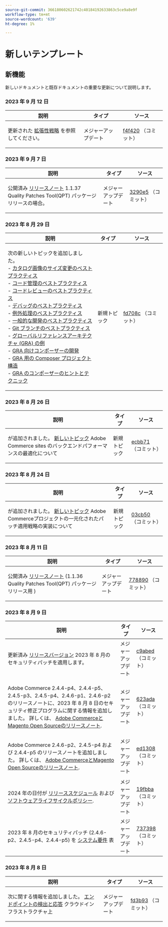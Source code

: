 ```yaml
---
source-git-commit: 366180602621742c40184192633863c5ce9a8e9f
workflow-type: tm+mt
source-wordcount: '639'
ht-degree: 1%

---
```

# 新しいテンプレート

## 新機能

新しいドキュメントと既存ドキュメントの重要な更新について説明します。

### 2023 年 9 月 12 日

<table style="table-layout:auto;">
  <thead>
    <tr>
      <th>説明</th>
      <th>タイプ</th>
      <th>ソース</th>
    </tr>
  </thead>
  <tbody>
    <tr>
      <td><p>更新された <a href="https://experienceleague.adobe.com/docs/commerce-operations/implementation-playbook/architecture/extensibility-strategy.html">拡張性戦略</a> を参照してください。</p>
</td>
      <td>メジャーアップデート</td>
      <td><a href="https://github.com/AdobeDocs/commerce-operations.en/commit/f4f420cee5f9241f56107c4218793af394ba1193">f4f420</a> （コミット）</td>
    </tr>
  </tbody>
</table>

### 2023 年 9 月 7 日

<table style="table-layout:auto;">
  <thead>
    <tr>
      <th>説明</th>
      <th>タイプ</th>
      <th>ソース</th>
    </tr>
  </thead>
  <tbody>
    <tr>
      <td><p>公開済み <a href="https://experienceleague.adobe.com/docs/commerce-operations/tools/quality-patches-tool/release-notes.html">リリースノート</a> 1.1.37 Quality Patches Tool(QPT) パッケージリリースの場合。</p>
</td>
      <td>メジャーアップデート</td>
      <td><a href="https://github.com/AdobeDocs/commerce-operations.en/commit/3290e58436259a7af81ed81b691a3ad032c812a5">3290e5</a> （コミット）</td>
    </tr>
  </tbody>
</table><!-- date_group -->

### 2023 年 8 月 29 日

<table style="table-layout:auto;">
  <thead>
    <tr>
      <th>説明</th>
      <th>タイプ</th>
      <th>ソース</th>
    </tr>
  </thead>
  <tbody>
    <tr>
      <td><p>次の新しいトピックを追加しました。<br />- <a href="https://experienceleague.adobe.com/docs/commerce-operations/implementation-playbook/best-practices/development/catalog-image-resizing.html">カタログ画像のサイズ変更のベストプラクティス</a><br />- <a href="https://experienceleague.adobe.com/docs/commerce-operations/implementation-playbook/best-practices/development/code-management.html">コード管理のベストプラクティス</a><br />- <a href="https://experienceleague.adobe.com/docs/commerce-operations/implementation-playbook/best-practices/development/code-review.html">コードレビューのベストプラクティス</a><br />- <a href="https://experienceleague.adobe.com/docs/commerce-operations/implementation-playbook/best-practices/development/debugging.html">デバッグのベストプラクティス</a><br />- <a href="https://experienceleague.adobe.com/docs/commerce-operations/implementation-playbook/best-practices/development/exception-handling.html">例外処理のベストプラクティス</a><br />- <a href="https://experienceleague.adobe.com/docs/commerce-operations/implementation-playbook/best-practices/development/general.html">一般的な開発のベストプラクティス</a><br />- <a href="https://experienceleague.adobe.com/docs/commerce-operations/implementation-playbook/best-practices/development/git-branching.html">Git ブランチのベストプラクティス</a><br />- <a href="https://experienceleague.adobe.com/docs/commerce-operations/implementation-playbook/architecture/global-reference-architecture/examples.html">グローバルリファレンスアーキテクチャ (GRA) の例</a><br />- <a href="https://experienceleague.adobe.com/docs/commerce-operations/implementation-playbook/architecture/global-reference-architecture/composer/overview.html">GRA 向けコンポーザーの開発</a><br />- <a href="https://experienceleague.adobe.com/docs/commerce-operations/implementation-playbook/architecture/global-reference-architecture/composer/project-structure.html">GRA 用の Composer プロジェクト構造</a><br />- <a href="https://experienceleague.adobe.com/docs/commerce-operations/implementation-playbook/architecture/global-reference-architecture/composer/tips-and-tricks.html">GRA のコンポーザーのヒントとテクニック</a></p>
</td>
      <td>新規トピック</td>
      <td><a href="https://github.com/AdobeDocs/commerce-operations.en/commit/fd708ce4c1ab69f2d6e3a3b10dcd2387ae829368">fd708c</a> （コミット）</td>
    </tr>
  </tbody>
</table>

### 2023 年 8 月 26 日

<table style="table-layout:auto;">
  <thead>
    <tr>
      <th>説明</th>
      <th>タイプ</th>
      <th>ソース</th>
    </tr>
  </thead>
  <tbody>
    <tr>
      <td><p>が追加されました。 <a href="https://experienceleague.adobe.com/docs/commerce-operations/implementation-playbook/best-practices/maintenance/backend-performance.html">新しいトピック</a> Adobe Commerce sites のバックエンドパフォーマンスの最適化について</p>
</td>
      <td>新規トピック</td>
      <td><a href="https://github.com/AdobeDocs/commerce-operations.en/commit/ecbb71ad8745e4589856c6cbf283212ed61a3664">ecbb71</a> （コミット）</td>
    </tr>
  </tbody>
</table>

### 2023 年 8 月 24 日

<table style="table-layout:auto;">
  <thead>
    <tr>
      <th>説明</th>
      <th>タイプ</th>
      <th>ソース</th>
    </tr>
  </thead>
  <tbody>
    <tr>
      <td><p>が追加されました。 <a href="https://experienceleague.adobe.com/docs/commerce-operations/implementation-playbook/best-practices/maintenance/patching-at-scale.html">新しいトピック</a> Adobe Commerceプロジェクトの一元化されたパッチ適用戦略の実装について</p>
</td>
      <td>新規トピック</td>
      <td><a href="https://github.com/AdobeDocs/commerce-operations.en/commit/03cb50be0cb18b6079c5c69aafc74c6099610fb0">03cb50</a> （コミット）</td>
    </tr>
  </tbody>
</table>

### 2023 年 8 月 11 日

<table style="table-layout:auto;">
  <thead>
    <tr>
      <th>説明</th>
      <th>タイプ</th>
      <th>ソース</th>
    </tr>
  </thead>
  <tbody>
    <tr>
      <td><p>公開済み <a href="https://experienceleague.adobe.com/docs/commerce-operations/tools/quality-patches-tool/release-notes.html">リリースノート</a> (1.1.36 Quality Patches Tool(QPT) パッケージリリース用 )</p>
</td>
      <td>メジャーアップデート</td>
      <td><a href="https://github.com/AdobeDocs/commerce-operations.en/commit/778890d5840669df958e84381c2aade70a492454">778890</a> （コミット）</td>
    </tr>
  </tbody>
</table>

### 2023 年 8 月 9 日

<table style="table-layout:auto;">
  <thead>
    <tr>
      <th>説明</th>
      <th>タイプ</th>
      <th>ソース</th>
    </tr>
  </thead>
  <tbody>
    <tr>
      <td><p>更新済み <a href="https://experienceleague.adobe.com/docs/commerce-operations/release/versions.html">リリースバージョン</a> 2023 年 8 月のセキュリティパッチを適用します。</p>
</td>
      <td>メジャーアップデート</td>
      <td><a href="https://github.com/AdobeDocs/commerce-operations.en/commit/c9abed3c6ca156cdc19e7231f97cf2a8bd8ab100">c9abed</a> （コミット）</td>
    </tr>
    <tr>
      <td><p>Adobe Commerce 2.4.4-p4、2.4.4-p5、2.4.5-p3、2.4.5-p4、2.4.6-p1、2.4.6-p2 のリリースノートに、2023 年 8 月 8 日のセキュリティ修正プログラムに関する情報を追加しました。  詳しくは、 <a href="https://experienceleague.adobe.com/docs/commerce-operations/release/notes/overview.html">Adobe CommerceとMagento Open Sourceのリリースノート</a>.</p>
</td>
      <td>メジャーアップデート</td>
      <td><a href="https://github.com/AdobeDocs/commerce-operations.en/commit/623ada901bad9f766451d9c9166e82f1cee85c0d">623ada</a> （コミット）</td>
    </tr>
    <tr>
      <td><p>Adobe Commerce 2.4.6-p2、2.4.5-p4 および 2.4.4-p5 のリリースノートを追加しました。 詳しくは、 <a href="https://experienceleague.adobe.com/docs/commerce-operations/release/notes/overview.html">Adobe CommerceとMagento Open Sourceのリリースノート</a>.</p>
</td>
      <td>メジャーアップデート</td>
      <td><a href="https://github.com/AdobeDocs/commerce-operations.en/commit/ed1308771a799bcbaf71a8f82542c45d37f9c141">ed1308</a> （コミット）</td>
    </tr>
    <tr>
      <td><p>2024 年の日付が <a href="https://experienceleague.adobe.com/docs/commerce-operations/release/planning/schedule.html">リリーススケジュール</a> および <a href="https://experienceleague.adobe.com/docs/commerce-operations/release/planning/lifecycle-policy.html">ソフトウェアライフサイクルポリシー</a>.</p>
</td>
      <td>メジャーアップデート</td>
      <td><a href="https://github.com/AdobeDocs/commerce-operations.en/commit/19fbba535c047a8d877428afc071540d3fa12390">19fbba</a> （コミット）</td>
    </tr>
    <tr>
      <td><p>2023 年 8 月のセキュリティパッチ (2.4.6-p2、2.4.5-p4、2.4.4-p5) を <a href="https://experienceleague.adobe.com/docs/commerce-operations/installation-guide/system-requirements.html">システム要件</a> 表</p>
</td>
      <td>メジャーアップデート</td>
      <td><a href="https://github.com/AdobeDocs/commerce-operations.en/commit/7373980a0648be5e0f7dc4a307074d934f646b24">737398</a> （コミット）</td>
    </tr>
  </tbody>
</table>

### 2023 年 8 月 8 日

<table style="table-layout:auto;">
  <thead>
    <tr>
      <th>説明</th>
      <th>タイプ</th>
      <th>ソース</th>
    </tr>
  </thead>
  <tbody>
    <tr>
      <td><p>次に関する情報を追加しました。 <a href="https://experienceleague.adobe.com/docs/commerce-operations/implementation-playbook/infrastructure/cloud/security.html">エンドポイントの検出と応答</a> クラウドインフラストラクチャ上</p>
</td>
      <td>メジャーアップデート</td>
      <td><a href="https://github.com/AdobeDocs/commerce-operations.en/commit/fd3b93aaa79e84d356217b6adfe7181895e84f07">fd3b93</a> （コミット）</td>
    </tr>
  </tbody>
</table><!-- date_group --><!-- month_group --><!-- year_group -->
